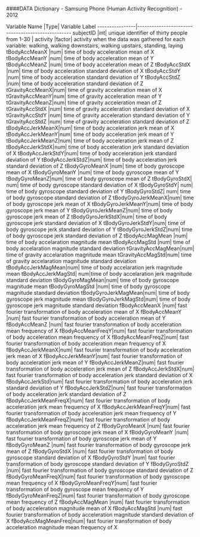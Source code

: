 ####DATA Dictionary - Samsung Phone (Human Activity Recognition) - 2012
		
Variable Name	|Type|	Variable Label
----------------|--------------------------------------------------
subjectID 	|int|	unique identifier of thirty people from 1-30		|
activity	|factor|	activity when the data was gathered for each variable: walking, walking downstairs, walking upstairs, standing, laying
tBodyAccMeanX	|num|	time of body acceleration mean of X
tBodyAccMeanY	|num|	time of body acceleration mean of Y
tBodyAccMeanZ	|num|	time of body acceleration mean of Z
tBodyAccStdX	|num|	time of body acceleration standard deviation of X
tBodyAccStdY	|num|	time of body acceleration standard deviation of Y
tBodyAccStdZ	|num|	time of body acceleration standard deviation of Z
tGravityAccMeanX|num|	time of gravity acceleration mean of X
tGravityAccMeanY|num|	time of gravity acceleration mean of Y
tGravityAccMeanZ|num|	time of gravity acceleration mean of Z
tGravityAccStdX	|num|	time of gravity acceleration standard deviation of X
tGravityAccStdY	|num|	time of gravity acceleration standard deviation of Y
tGravityAccStdZ	|num|	time of gravity acceleration standard deviation of Z
tBodyAccJerkMeanX|num|	time of body acceleration jerk mean of X
tBodyAccJerkMeanY|num|	time of body acceleration jerk mean of Y
tBodyAccJerkMeanZ|num|	time of body acceleration jerk mean of Z
tBodyAccJerkStdX|num|	time of body acceleration jerk standard deviation of X
tBodyAccJerkStdY|num|	time of body acceleration jerk standard deviation of Y
tBodyAccJerkStdZ|num|	time of body acceleration jerk standard deviation of Z
tBodyGyroMeanX	|num|	time of body gyroscope mean of X
tBodyGyroMeanY	|num|	time of body gyroscope mean of Y
tBodyGyroMeanZ|num|	time of body gyroscope mean of Z
tBodyGyroStdX|	num|	time of body gyroscope standard deviation of X
tBodyGyroStdY|	num|	time of body gyroscope standard deviation of Y
tBodyGyroStdZ|	num|	time of body gyroscope standard deviation of Z
tBodyGyroJerkMeanX|num|	time of body gyroscope jerk mean of X
tBodyGyroJerkMeanY|num|	time of body gyroscope jerk mean of Y
tBodyGyroJerkMeanZ|num|	time of body gyroscope jerk mean of Z
tBodyGyroJerkStdX|num|	time of body gyroscope jerk standard deviation of X
tBodyGyroJerkStdY|num|	time of body gyroscope jerk standard deviation of Y
tBodyGyroJerkStdZ|num|	time of body gyroscope jerk standard deviation of Z
tBodyAccMagMean	|num|	time of body accelaration magnitude mean 
tBodyAccMagStd	|num|	time of body accelaration magnitude standard deviation
tGravityAccMagMean|num|	time of gravity accelaration magnitude mean 
tGravityAccMagStd|num|	time of gravity accelaration magnitude standard deviation
tBodyAccJerkMagMean|num|	time of body accelaration jerk magnitude mean 
tBodyAccJerkMagStd|	num|time of body accelaration jerk magnitude standard deviation
tBodyGyroMagMean|num|	time of body gyroscope magnitude mean 
tBodyGyroMagStd	|num|	time of body gyroscope magnitude standard deviation
tBodyGyroJerkMagMean|num|	time of body gyroscope jerk magnitude mean 
tBodyGyroJerkMagStd|num|	time of body gyroscope jerk magnitude standard deviation 
fBodyAccMeanX	|num|	fast fourier transformation of body acceleration mean of X
fBodyAccMeanY	|num|	fast fourier transformation of body acceleration mean of Y
fBodyAccMeanZ	|num|	fast fourier transformation of body acceleration mean frequency of X
fBodyAccMeanFreqY|num|	fast fourier transformation of body acceleration mean frequency of X
fBodyAccMeanFreqZ|num|	fast fourier transformation of body acceleration mean frequency of X
fBodyAccJerkMeanX|num|	fast fourier transformation of body acceleration jerk mean  of X
fBodyAccJerkMeanY|num|	fast fourier transformation of body acceleration jerk mean  of Y
fBodyAccJerkMeanZ|num|	fast fourier transformation of body acceleration jerk mean  of Z
fBodyAccJerkStdX|num|	fast fourier transformation of body acceleration jerk standard deviation  of X
fBodyAccJerkStd|num|	fast fourier transformation of body acceleration jerk standard deviation  of Y
fBodyAccJerkStdZ|num|	fast fourier transformation of body acceleration jerk standard deviation  of Z
fBodyAccJerkMeanFreqX|num|	fast fourier transformation of body acceleration jerk mean  frequency of X
fBodyAccJerkMeanFreqY|num|	fast fourier transformation of body acceleration jerk mean  frequency of Y
fBodyAccJerkMeanFreqZ|num|	fast fourier transformation of body acceleration jerk mean  frequency of Z
fBodyGyroMeanX	|num|	fast fourier transformation of body gyroscope jerk mean  of X
fBodyGyroMeanY	|num|	fast fourier transformation of body gyroscope jerk mean  of Y
fBodyGyroMeanZ	|num|	fast fourier transformation of body gyroscope jerk mean  of Z
fBodyGyroStdX	|num|	fast fourier transformation of body gyroscope  standard deviation  of X
fBodyGyroStdY	|num|	fast fourier transformation of body gyroscope  standard deviation  of Y
fBodyGyroStdZ	|num|	fast fourier transformation of body gyroscope  standard deviation  of Z
fBodyGyroMeanFreqX|num|	fast fourier transformation of body  gyroscope mean frequency  of X
fBodyGyroMeanFreqY|num|	fast fourier transformation of body  gyroscope mean frequency  of Y
fBodyGyroMeanFreqZ|num|	fast fourier transformation of body  gyroscope mean frequency  of Z
fBodyAccMagMean	|num|	fast fourier transformation of body acceleration magnitude mean  of X
fBodyAccMagStd	|num|	fast fourier transformation of body acceleration magnitude standard deviation  of X
fBodyAccMagMeanFreq|num|	fast fourier transformation of body acceleration magnitude mean frequency of X
